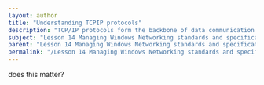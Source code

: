 ```yaml
---
layout: author
title: "Understanding TCPIP protocols"
description: "TCP/IP protocols form the backbone of data communication on the internet and local networks. This sub-topic covers the essential protocol suite that includes Transmission Control Protocol (TCP), Internet Protocol (IP), and other protocols such as User Datagram Protocol (UDP) and Internet Control Message Protocol (ICMP). Participants will learn how these protocols function together to provide reliable transmission of data, manage host addressing, and facilitate error reporting. Emphasis will be placed on understanding the role of IP addressing, subnetting, and the differences between the TCP and UDP transport layers in network communication."
subject: "Lesson 14 Managing Windows Networking standards and specifications"
parent: "Lesson 14 Managing Windows Networking standards and specifications"
permalink: "/Lesson 14 Managing Windows Networking standards and specifications/Understanding TCPIP protocols/"
---
```


does this matter?
